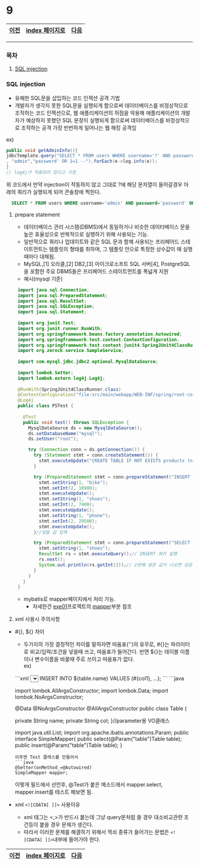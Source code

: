 # 9

[이전](./08.md)|[index 페이지로](./00index.md) |[다음](./10.md)
---|---|---
<hr>

### 목차
1. [SQL injection](#SQL-injection)

### SQL injection
  
  - 유해한 SQL문을 삽입하는 코드 인젝션 공격 기법
  - 개발자가 생각지 못한 SQL문을 실행되게 함으로써 데이터베이스를 비정상적으로 조작하는 코드 인젝션으로,
웹 애플리케이션의 허점을 악용해 애플리케이션의 개발자가 예상하지 못했던 SQL 문장이 실행되게 함으로써 데이터베이스를 비정상적으로 조작하는 공격
가장 빈번하게 일어나는 웹 해킹 공격임
  
  ex) <br>
  
  ```java
  public void getAdminInfo(){
  jdbcTemplate.query("SELECT * FROM users WHERE username='?' AND password='?'"
  , "admin","password' OR 1=1 --").forEach(e->log.info(e));
  }
  // log4j가 적용되어 있다고 가정
  ```
  위 코드에서 만약 injection이 작동하지 않고 그대로 ?에 해당 문자열이 들어갈경우 아래의 쿼리가 실행되게 되어 콘솔창에 찍힌다.
  ```sql
    SELECT * FROM users WHERE username='admin' AND password='password' OR 1=1 --'
  ```
  
1. prepare statement
  
   + 데이터베이스 관리 시스템(DBMS)에서 동일하거나 비슷한 데이터베이스 문을 높은 효율성으로 반복적으로 실행하기 위해 사용되는 기능. 
   + 일반적으로 쿼리나 업데이트와 같은 SQL 문과 함께 사용되는 프리페어드 스테이트먼트는 템플릿의 형태를 취하며, 그 템플릿 안으로 특정한 상수값이 매 실행 때마다 대체됨.
   + MySQL,[1] 오라클,[2] DB2,[3] 마이크로소프트 SQL 서버[4], PostgreSQL을 포함한 주요 DBMS들은 프리페어드 스테이트먼트를 폭넓게 지원
   + 예시(mysql 기준)
   ```java
 	import java.sql.Connection;
 	import java.sql.PreparedStatement;
 	import java.sql.ResultSet;
 	import java.sql.SQLException;
 	import java.sql.Statement;
 	
 	import org.junit.Test;
 	import org.junit.runner.RunWith;
 	import org.springframework.beans.factory.annotation.Autowired;
 	import org.springframework.test.context.ContextConfiguration;
 	import org.springframework.test.context.junit4.SpringJUnit4ClassRunner;
 	import org.zerock.service.SampleService;
 	
 	import com.mysql.jdbc.jdbc2.optional.MysqlDataSource;
 	
 	import lombok.Setter;
 	import lombok.extern.log4j.Log4j;
 	
 	@RunWith(SpringJUnit4ClassRunner.class)
 	@ContextConfiguration("file:src/main/webapp/WEB-INF/spring/root-context.xml")
 	@Log4j
    public class PSTest {
      
      @Test
      public void test() throws SQLException {
        MysqlDataSource ds = new MysqlDataSource();
        ds.setDatabaseName("mysql");
        ds.setUser("root");

        try (Connection conn = ds.getConnection()) {
          try (Statement stmt = conn.createStatement()) {
            stmt.executeUpdate("CREATE TABLE IF NOT EXISTS products (name VARCHAR(40), price INT)");// 테이블 생성
          }

          try (PreparedStatement stmt = conn.prepareStatement("INSERT INTO products VALUES (?, ?)")) {
            stmt.setString(1, "bike");
            stmt.setInt(2, 10900);
            stmt.executeUpdate();
            stmt.setString(1, "shoes");
            stmt.setInt(2, 7400);
            stmt.executeUpdate();
            stmt.setString(1, "phone");
            stmt.setInt(2, 29500);
            stmt.executeUpdate();
          }//넣을 값 입력

          try (PreparedStatement stmt = conn.prepareStatement("SELECT * FROM products WHERE name = ?")) {
            stmt.setString(1, "shoes");
            ResultSet rs = stmt.executeQuery();// INSERT 쿼리 실행
            rs.next();
            System.out.println(rs.getInt(2));// 2번째 넣은 값이 나오면 성공
          }
        }
      }
    }
   ```
   + mybatis로 mapper페이지에서 처리 가능.
     * 자세한건 [exe01](https://github.com/pallenJ/booke/tree/master/exe01)프로젝트의 
       [mapper](https://github.com/pallenJ/booke/blob/master/exe01/02.md#Mapper)부분 참조
2. xml 사용시 주의사항
  
  + #{}, ${} 차이
    * 두가지의 가장 결정적인 차이를 말하자면 따옴표('')의 유무로, #{}는 파라미터로 비교/입력/조건을 넣을때 쓰고, 따옴표가 들어간다.
    반면 ${}는 테이블 이름이나 변수이름을 바꿀때 주로 쓰이고 따옴표가 없다.
    <br> ex)
    <br>
    ```xml
      <!-- 매퍼태그 내부에 추가 코드를  -->
        <select id="select" resultType = "map">
        SELECT ${table.col} FROM ${table.name} 
        </select>
        <insert id ="insert">
         INSERT INTO ${table.name} VALUES (#{col1}, ...);
        </insert>
    ```
    ```java

    import lombok.AllArgsConstructor;
    import lombok.Data;
    import lombok.NoArgsConstructor;

    @Data
    @NoArgsConstructor
    @AllArgsConstructor
    public class Table {
	
  	private String name;
	  private String col;
    }//parameter용 VO클래스
    
    
    
    import java.util.List;
    import org.apache.ibatis.annotations.Param;
    public interface SimpleMapper{
    public select(@Param("table")Table table);
    public insert(@Param("table")Table table);
    }
    ```
    이후엔 Test 클래스를 만들어서 
    ```java
    @Setter(onMethod_=@Autowired)
    SimpleMapper mapper;
    ```
    이렇게 필드에서 선언후, @Test가 붙은 메소드에서 mapper.select, mapper.insert를 테스트 해보면 됨.
    
  + xml ```<![CDATA[ ]]>``` 사용이유
     * xml 태그는 <,>가 반드시 붙는데 그냥 query문처럼 쓸 경우 대소비교관련 조건등이 붙을 경우 문제가 생긴다.
     * 따라서 이러한 문제를 해결하기 위해서 꺽쇠 종류가 들어가는 문법은 ```<![CDATA[ ]]>```내부에 들어가야 한다.
    
    
[이전](./08.md)|[index 페이지로](./00index.md) |[다음](./10.md)
---|---|---
